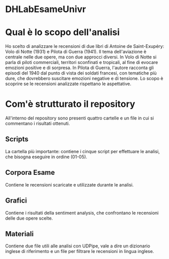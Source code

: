 # DHLabEsameUnivr

# Qual è lo scopo dell'analisi
Ho scelto di analizzare le recensioni di due libri di Antoine de Saint-Exupéry: Volo di Notte (1931) e Pilota di Guerra (1941). Il tema dell'aviazione è centrale nelle due opere, ma con due approcci diversi. In Volo di Notte si parla di piloti commerciali, territori sconfinati e tropicali, al fine di evocare emozioni positive e di sorpresa. In Pilota di Guerra, l'autore racconta gli episodi del 1940 dal punto di vista dei soldati francesi, con tematiche più dure, che dovrebbero suscitare emozioni negative e di tensione. Lo scopo è scoprire se le recensioni analizzate rispettano le aspettative.

# Com'è strutturato il repository

All'interno del repository sono presenti quattro cartelle e un file in cui si commentano i risultati ottenuti.

## Scripts
La cartella più importante: contiene i cinque script per effettuare le analisi, che bisogna eseguire in ordine (01-05).

## Corpora Esame
Contiene le recensioni scaricate e utilizzate durante le analisi.

## Grafici
Contiene i risultati della sentiment analysis, che confrontano le recensioni delle due opere scelte.

## Materiali
Contiene due file utili alle analisi con UDPipe, vale a dire un dizionario inglese di riferimento e un file per filtrare le recensioni in lingua inglese.
